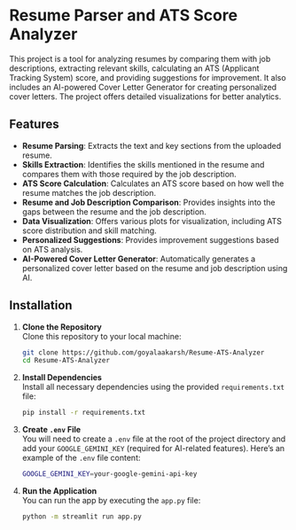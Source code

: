 
# Resume Parser and ATS Score Analyzer

This project is a tool for analyzing resumes by comparing them with job descriptions, extracting relevant skills, calculating an ATS (Applicant Tracking System) score, and providing suggestions for improvement. It also includes an AI-powered Cover Letter Generator for creating personalized cover letters. The project offers detailed visualizations for better analytics.

## Features

- **Resume Parsing**: Extracts the text and key sections from the uploaded resume.
- **Skills Extraction**: Identifies the skills mentioned in the resume and compares them with those required by the job description.
- **ATS Score Calculation**: Calculates an ATS score based on how well the resume matches the job description.
- **Resume and Job Description Comparison**: Provides insights into the gaps between the resume and the job description.
- **Data Visualization**: Offers various plots for visualization, including ATS score distribution and skill matching.
- **Personalized Suggestions**: Provides improvement suggestions based on ATS analysis.
- **AI-Powered Cover Letter Generator**: Automatically generates a personalized cover letter based on the resume and job description using AI.

## Installation

1. **Clone the Repository**  
   Clone this repository to your local machine:
   ```bash
   git clone https://github.com/goyalaakarsh/Resume-ATS-Analyzer
   cd Resume-ATS-Analyzer
   ```

2. **Install Dependencies**  
   Install all necessary dependencies using the provided `requirements.txt` file:
   ```bash
   pip install -r requirements.txt
   ```

3. **Create `.env` File**  
   You will need to create a `.env` file at the root of the project directory and add your `GOOGLE_GEMINI_KEY` (required for AI-related features). Here’s an example of the `.env` file content:
   ```bash
   GOOGLE_GEMINI_KEY=your-google-gemini-api-key
   ```

4. **Run the Application**  
   You can run the app by executing the `app.py` file:
   ```bash
   python -m streamlit run app.py
   ```
